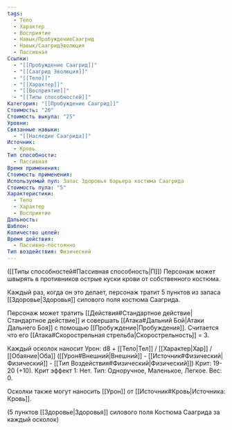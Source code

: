 ```yaml
---
tags:
  - Тело
  - Характер
  - Восприятие
  - Навык/ПробуждениеСаагрид
  - Навык/СаагридЭволюция
  - Пассивная
Ссылки:
  - "[[Пробуждение Саагрид]]"
  - "[[Саагрид Эволюция]]"
  - "[[Тело]]"
  - "[[Характер]]"
  - "[[Восприятие]]"
  - "[[Типы способностей]]"
Категория: "[[Пробуждение Саагрид]]"
Стоимость: "20"
Стоимость выкупа: "25"
Уровни: 
Связанные навыки:
  - "[[Наследие Саагрида]]"
Источник:
  - Кровь
Тип способности:
  - Пассивная
Время применения: 
Стоимость применения: 
Используемый пул: Запас Здоровья барьера костюма Саагрида
Стоимость пула: "5"
Характеристики:
  - Тело
  - Характер
  - Восприятие
Дальность: 
Шаблон: 
Количество целей: 
Время действия:
  - Пассивно-постоянно
Тип воздействия: Физический
---
```

([[Типы способностей#Пассивная способность|П]]) Персонаж может швырять в противников острые куски крови от собственного костюма. 

Каждый раз, когда он это делает, персонаж тратит 5 пунктов из запаса [[Здоровье|Здоровья]] силового поля костюма Саагрида. 

Персонаж может тратить [[Действия#Стандартное действие|Стандартное действие]] и совершать [[Атака#Дальний Бой|Атаки Дальнего Боя]] с помощью [[Пробуждение|Пробуждения]]. Считается что его [[Атака#Скорострельная стрельба|Скорострельность]] = 3. 

Каждый осколок наносит Урон: d8 + [[Тело|Тел]] / [[Характер|Хар]] / [[Обаяние|Оба]] ([[Урон#Внешний|Внешний]] - [[Источник#Физический|Физический]] - [[Тип Воздействия#Физический|Физический]]) Крит: 19-20 (+10). Крит эффект 1: Нет. Тип: Одноручное, Маленькое, Легкое. Вес: 0. 

Осколки также могут наносить [[Урон]] от [[Источник#Кровь|Источника: Кровь]]. 

(5 пунктов [[Здоровье|Здоровья]] силового поля Костюма Саагрида за каждый осколок)